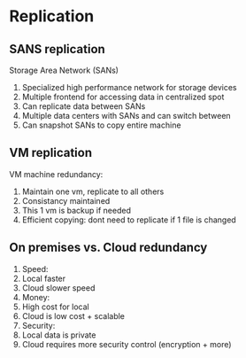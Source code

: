 # Replication

## SANS replication

Storage Area Network (SANs)
1. Specialized high performance network for storage devices
1. Multiple frontend for accessing data in centralized spot
1. Can replicate data between SANs
1. Multiple data centers with SANs and can switch between
1. Can snapshot SANs to copy entire machine

## VM replication

VM machine redundancy:
1. Maintain one vm, replicate to all others
1. Consistancy maintained
1. This 1 vm is backup if needed
1. Efficient copying: dont need to replicate if 1 file is changed

## On premises vs. Cloud redundancy

1. Speed:
 1. Local faster
 1. Cloud slower speed
1. Money:
 1. High cost for local
 1. Cloud is low cost + scalable
1. Security:
 1. Local data is private
 1. Cloud requires more security control (encryption + more)
